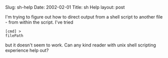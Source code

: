 Slug: sh-help
Date: 2002-02-01
Title: sh Help
layout: post

I&#39;m trying to figure out how to direct output from a shell script to another file - from within the script. I&#39;ve tried<p>
<code>[cmd] &gt; filePath</code><p>
but it doesn&#39;t seem to work. Can any kind reader with unix shell scripting experience help out?<p></p></p></p>
